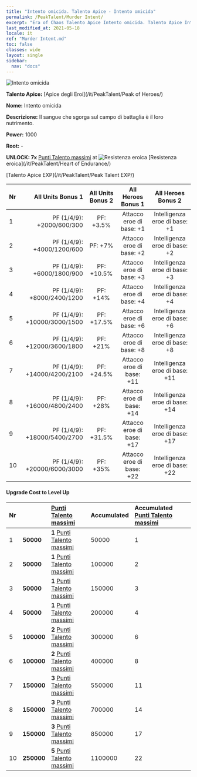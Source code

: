 ```yaml
---
title: "Intento omicida. Talento Apice - Intento omicida"
permalink: /PeakTalent/Murder Intent/
excerpt: "Era of Chaos Talento Apice Intento omicida. Talento Apice Intento omicida. Intento omicida"
last_modified_at: 2021-05-18
locale: it
ref: "Murder Intent.md"
toc: false
classes: wide
layout: single
sidebar:
  nav: "docs"
---
```


  ![Intento omicida](/images/pt/talent_1007.png)

  **Talento Apice:** [Apice degli Eroi](/it/PeakTalent/Peak of Heroes/)

  **Nome:** Intento omicida

  **Descrizione:** Il sangue che sgorga sul campo di battaglia è il loro nutrimento.

  **Power:** 1000

  **Root:** -

  **UNLOCK: 7x** [Punti Talento massimi](/ItemsIT/con_934/) at ![Resistenza eroica](/images/pt/talent_1002.png) [Resistenza eroica](/it/PeakTalent/Heart of Endurance/)

  [Talento Apice EXP](/it/PeakTalent/Peak Talent EXP/)

  | Nr | All Units Bonus 1 | All Units Bonus 2 | All Heroes Bonus 1 | All Heroes Bonus 2 |
  |:---|--------------:|:-------------:|:-------------:|:-------------:|
  | 1 | PF (1/4/9): +2000/600/300 | PF: +3.5% | Attacco eroe di base: +1 | Intelligenza eroe di base: +1 |
  | 2 | PF (1/4/9): +4000/1200/600 | PF: +7% | Attacco eroe di base: +2 | Intelligenza eroe di base: +2 |
  | 3 | PF (1/4/9): +6000/1800/900 | PF: +10.5% | Attacco eroe di base: +3 | Intelligenza eroe di base: +3 |
  | 4 | PF (1/4/9): +8000/2400/1200 | PF: +14% | Attacco eroe di base: +4 | Intelligenza eroe di base: +4 |
  | 5 | PF (1/4/9): +10000/3000/1500 | PF: +17.5% | Attacco eroe di base: +6 | Intelligenza eroe di base: +6 |
  | 6 | PF (1/4/9): +12000/3600/1800 | PF: +21% | Attacco eroe di base: +8 | Intelligenza eroe di base: +8 |
  | 7 | PF (1/4/9): +14000/4200/2100 | PF: +24.5% | Attacco eroe di base: +11 | Intelligenza eroe di base: +11 |
  | 8 | PF (1/4/9): +16000/4800/2400 | PF: +28% | Attacco eroe di base: +14 | Intelligenza eroe di base: +14 |
  | 9 | PF (1/4/9): +18000/5400/2700 | PF: +31.5% | Attacco eroe di base: +17 | Intelligenza eroe di base: +17 |
  | 10 | PF (1/4/9): +20000/6000/3000 | PF: +35% | Attacco eroe di base: +22 | Intelligenza eroe di base: +22 |


#### Upgrade Cost to Level Up

  | Nr | <i class="fas fa-coins"/> | [Punti Talento massimi](/ItemsIT/con_934/) | Accumulated <i class="fas fa-coins"/> | Accumulated [Punti Talento massimi](/ItemsIT/con_934/) |
  |:---|:--------------|:-------------|:-------------|:-------------|
  | 1 | **50000** | **1** [Punti Talento massimi](/ItemsIT/con_934/) | 50000 | 1 |
  | 2 | **50000** | **1** [Punti Talento massimi](/ItemsIT/con_934/) | 100000 | 2 |
  | 3 | **50000** | **1** [Punti Talento massimi](/ItemsIT/con_934/) | 150000 | 3 |
  | 4 | **50000** | **1** [Punti Talento massimi](/ItemsIT/con_934/) | 200000 | 4 |
  | 5 | **100000** | **2** [Punti Talento massimi](/ItemsIT/con_934/) | 300000 | 6 |
  | 6 | **100000** | **2** [Punti Talento massimi](/ItemsIT/con_934/) | 400000 | 8 |
  | 7 | **150000** | **3** [Punti Talento massimi](/ItemsIT/con_934/) | 550000 | 11 |
  | 8 | **150000** | **3** [Punti Talento massimi](/ItemsIT/con_934/) | 700000 | 14 |
  | 9 | **150000** | **3** [Punti Talento massimi](/ItemsIT/con_934/) | 850000 | 17 |
  | 10 | **250000** | **5** [Punti Talento massimi](/ItemsIT/con_934/) | 1100000 | 22 |
